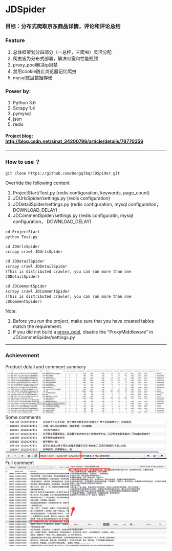 # JDSpider

### 目标：分布式爬取京东商品详情，评论和评论总结

### Feature
1. 总体框架划分四部分（一总控，三爬虫）灵活分配
2. 爬虫皆为分布式部署，解决带宽和性能瓶颈
3. proxy_pool解决ip封禁
4. 禁用cookie防止浏览器记忆爬虫
5. mysql底层数据存储

### Power by:
1. Python 3.6
2. Scrapy 1.4
3. pymysql
4. json
5. redis

#### Project blog:  http://blog.csdn.net/sinat_34200786/article/details/78770356
---
### How to use ？
```
git clone https://github.com/Dengqlbq/JDSpider.git
```

Override the following content
1. ProjectStart/Test.py  (redis configuration, keywords, page_count)
2. JDUrlsSpider/settings.py  (redis configuration)
3. JDDetailSpider/settings.py  (redis configuration, mysql configuration， DOWNLOAD_DELAY)
4. JDCommentSpider/settings.py  (redis configuratin, mysql configuration， DOWNLOAD_DELAY)

```
cd ProjectStart
python Test.py
```

```
cd JDUrlsSpider
scrapy crawl JDUrlsSpider
```

```
cd JDDetailSpider
scrapy crawl JDDetailSpider
(This is distributed crawler, you can run more than one JDDetailSpider)
```

```
cd JDCommentSpider
scrapy crawl JDCommentSpider
(This is distributed crawler, you can run more than one JDCommentSpider)
```


Note: 
1. Before you run the project, make sure that you have created tables match the requirement.<br>
2. If you did not build a [proxy_pool](https://github.com/jhao104/proxy_pool), disable the
   "ProxyMiddleware" in JDCommetSpider/settings.py


---
### Achievement
Product detail and comment summary
![商品详情和评论总结](https://github.com/Dengqlbq/JDSpider/blob/master/Image/detail.png)
<br>
Some comments<br>
![部分评论数据](https://github.com/Dengqlbq/JDSpider/blob/master/Image/partial.png)
<br>
Full comment 
![评论都是完整评论](https://github.com/Dengqlbq/JDSpider/blob/master/Image/comment.png)
